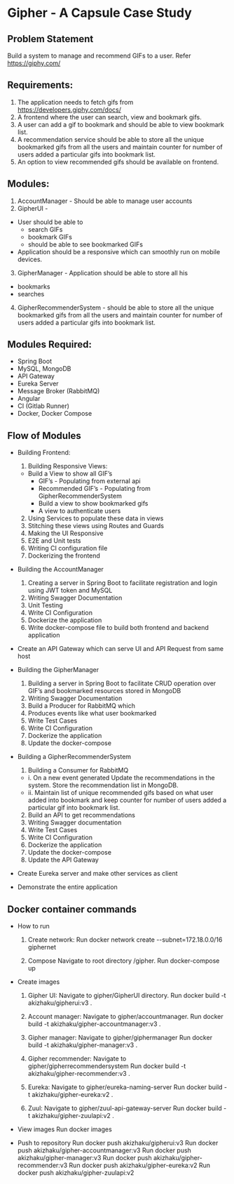 # Gipher - A Capsule Case Study

## Problem Statement

Build a system to manage and recommend GIFs to a user. Refer https://giphy.com/

## Requirements:
1. The application needs to fetch gifs from https://developers.giphy.com/docs/
2. A frontend where the user can search, view and bookmark gifs.
3. A user can add a gif to bookmark and should be able to view bookmark list.
3. A recommendation service should be able to store all the unique bookmarked gifs from all the users and maintain counter for number of users added a particular gifs into bookmark list. 
4. An option to view recommended gifs should be available on frontend. 

## Modules:
1. AccountManager - Should be able to manage user accounts
2. GipherUI -
  - User should be able to
    - search GIFs
    - bookmark GIFs
    - should be able to see bookmarked GIFs
  - Application should be a responsive which can smoothly run on mobile devices.
3. GipherManager - Application should be able to store all his
  - bookmarks
  - searches
4. GipherRecommenderSystem - should be able to store all the unique bookmarked gifs from all the users and maintain counter for number of users added a particular gifs into bookmark list.

## Modules Required:
- Spring Boot
- MySQL, MongoDB
- API Gateway
- Eureka Server
- Message Broker (RabbitMQ)
- Angular
- CI (Gitlab Runner)
- Docker, Docker Compose

## Flow of Modules

- Building Frontend:
  1. Building Responsive Views:
    - Build a View to show all GIF’s
      - GIF’s - Populating from external api
      - Recommended GIF’s - Populating from GipherRecommenderSystem
      - Build a view to show bookmarked gifs
      - A view to authenticate users
  2. Using Services to populate these data in views
  3. Stitching these views using Routes and Guards
  4. Making the UI Responsive
  5. E2E and Unit tests
  6. Writing CI configuration file
  8. Dockerizing the frontend

- Building the AccountManager
  1. Creating a server in Spring Boot to facilitate registration and login using JWT token and MySQL
  2. Writing Swagger Documentation
  3. Unit Testing
  4. Write CI Configuration
  5. Dockerize the application
  6. Write docker-compose file to build both frontend and backend application
  
- Create an API Gateway which can serve UI and API Request from same host

- Building the GipherManager
  1. Building a server in Spring Boot to facilitate CRUD operation over GIF’s and bookmarked resources stored in MongoDB
  2. Writing Swagger Documentation
  3. Build a Producer for RabbitMQ which
    1. Produces events like what user bookmarked
  4. Write Test Cases
  5. Write CI Configuration
  6. Dockerize the application
  7. Update the docker-compose

- Building a GipherRecommenderSystem
  1. Building a Consumer for RabbitMQ
    - i. On a new event generated Update the recommendations in the system. Store the     recommendation list in MongoDB.
    - ii. Maintain list of unique recommended gifs based on what user added into       bookmark and keep counter for number of users added a particular gif into bookmark list.
  2. Build an API to get recommendations
  3. Writing Swagger documentation
  4. Write Test Cases
  5. Write CI Configuration
  6. Dockerize the application
  7. Update the docker-compose
  8. Update the API Gateway

- Create Eureka server and make other services as client

- Demonstrate the entire application

Docker container commands
--------------------------
- How to run
	1. Create network:
		Run docker network create --subnet=172.18.0.0/16 giphernet
		
	2. Compose
		Navigate to root directory /gipher.
		Run docker-compose up		


- Create images
	1. Gipher UI:
		Navigate to gipher/GipherUI directory. 
		Run docker build -t akizhaku/gipherui:v3 .
		
	2. Account manager:
		Navigate to gipher/accountmanager.
		Run docker build -t akizhaku/gipher-accountmanager:v3 .
		
	3. Gipher manager:
		Navigate to gipher/giphermanager
		Run docker build -t akizhaku/gipher-manager:v3 .
		
	4. Gipher recommender:
		Navigate to gipher/gipherrecommendersystem
		Run docker build -t akizhaku/gipher-recommender:v3 .
		
	5. Eureka:
		Navigate to gipher/eureka-naming-server
		Run docker build -t akizhaku/gipher-eureka:v2 .
		
	6. Zuul:
		Navigate to gipher/zuul-api-gateway-server
		Run docker build -t akizhaku/gipher-zuulapi:v2 .
		
- View images
	Run docker images
	
- Push to repository
	Run docker push akizhaku/gipherui:v3
	Run docker push akizhaku/gipher-accountmanager:v3
	Run docker push akizhaku/gipher-manager:v3
	Run docker push akizhaku/gipher-recommender:v3
	Run docker push akizhaku/gipher-eureka:v2
	Run docker push akizhaku/gipher-zuulapi:v2
			
